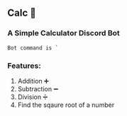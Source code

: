 ## Calc 🔢  
### A Simple Calculator Discord Bot 
```
Bot command is `
```
### Features:  
1. Addition ➕
2. Subtraction ➖
3. Division ➗
4. Find the sqaure root of a number 
